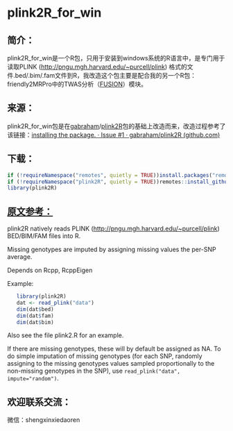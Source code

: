 # plink2R_for_win

## 简介：

plink2R_for_win是一个R包，只用于安装到windows系统的R语言中，是专门用于读取PLINK (http://pngu.mgh.harvard.edu/~purcell/plink) 格式的文件.bed/.bim/.fam文件到R，我改造这个包主要是配合我的另一个R包：friendly2MRPro中的TWAS分析（[FUSION](https://github.com/gusevlab/fusion_twas/)）模块。

## 来源：

plink2R_for_win包是在[gabraham](https://github.com/gabraham)/[plink2R](https://github.com/gabraham/plink2R)包的基础上改造而来，改造过程参考了该链接：[installing the package. · Issue #1 · gabraham/plink2R (github.com)](https://github.com/gabraham/plink2R/issues/1#issuecomment-1337177621)

## 下载：

```R
if (!requireNamespace("remotes", quietly = TRUE))install.packages("remotes")
if (!requireNamespace("plink2R", quietly = TRUE))remotes::install_github("xiechengyong123/plink2R_for_win/plink2R")
library(plink2R)
```

## [原文参考：](https://github.com/gabraham/plink2R)

plink2R natively reads PLINK (http://pngu.mgh.harvard.edu/~purcell/plink)
BED/BIM/FAM files into R.

Missing genotypes are imputed by assigning missing values the per-SNP average.

Depends on Rcpp, RcppEigen

Example:

```R
   library(plink2R)
   dat <- read_plink("data")
   dim(dat$bed)
   dim(dat$fam)
   dim(dat$bim)
```

Also see the file plink2.R for an example.

If there are missing genotypes, these will by default be assigned as NA. To do
simple imputation of missing genotypes (for each SNP, randomly assigning to
the missing genotypes values sampled proportionally to the non-missing
genotypes in the SNP), use `read_plink("data", impute="random")`.

## 欢迎联系交流：

微信：shengxinxiedaoren
